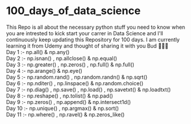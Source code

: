 # 100_days_of_data_science

This Repo is all about the necessary python stuff you need to know when you are intrested to kick start your carrer in Data Science and I'll continuously keep updating this Repository for 100 days.
I am currently learning it from Udemy and thought of sharing it with you Bud 🤞🤞🤞
<br>
Day  1 :- np.all() & np.any() <br>
Day  2 :- np.isnan() , np.allclose() & np.equal() <br>
Day  3 :- np.greater() , np.zeros() , np.full() & np.full() <br>
Day  4 :- np.arange() & np.eye() <br>
Day  5 :- np.random.rand() , np.random.randn() & np.sqrt() <br>
Day  6 :- np.nditer() , np.linspace() & np.random.choice() <br>
Day  7 :- np.diag() , np.save() , np.load() , np.savetxt() & np.loadtxt() <br>
Day  8 :- np.reshape() , np.tolist() & np.pad() <br>
Day  9 :- np.zeros() , np.append() & np.intersect1d() <br>
Day 10 :- np.unique() , np.argmax() & np.sort() <br>
Day 11 :- np.where() , np.ravel() & np.zeros_like() <br>
